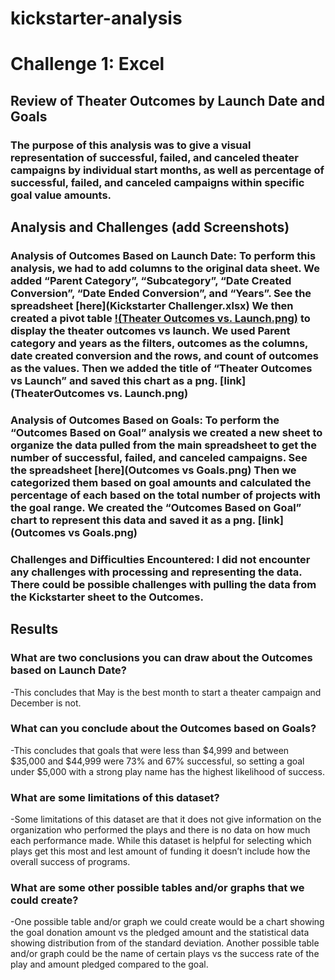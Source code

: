 # kickstarter-analysis
# Challenge 1: Excel
## Review of Theater Outcomes by Launch Date and Goals 
### The purpose of this analysis was to give a visual representation of successful, failed, and canceled theater campaigns by individual start months, as well as percentage of successful, failed, and canceled campaigns within specific goal value amounts. 
## Analysis and Challenges (add Screenshots)
### Analysis of Outcomes Based on Launch Date: To perform this analysis, we had to add columns to the original data sheet. We added “Parent Category”, “Subcategory”, “Date Created Conversion”, “Date Ended Conversion”, and “Years”. See the spreadsheet [here](Kickstarter Challenger.xlsx) We then created a pivot table [!(Theater Outcomes vs. Launch.png)](https://github.com/mthalken/kickstarter-analysis/blob/main/Theater%20Outcomes%20vs.%20Launch.png) to display the theater outcomes vs launch. We used Parent category and years as the filters, outcomes as the columns, date created conversion and the rows, and count of outcomes as the values. Then we added the title of “Theater Outcomes vs Launch” and saved this chart as a png. [link](TheaterOutcomes vs. Launch.png)
### Analysis of Outcomes Based on Goals: To perform the “Outcomes Based on Goal” analysis we created a new sheet to organize the data pulled from the main spreadsheet to get the number of successful, failed, and canceled campaigns. See the spreadsheet [here](Outcomes vs Goals.png) Then we categorized them based on goal amounts and calculated the percentage of each based on the total number of projects with the goal range. We created the “Outcomes Based on Goal” chart to represent this data and saved it as a png. [link](Outcomes vs Goals.png)
### Challenges and Difficulties Encountered: I did not encounter any challenges with processing and representing the data. There could be possible challenges with pulling the data from the Kickstarter sheet to the Outcomes. 
## Results
### What are two conclusions you can draw about the Outcomes based on Launch Date? 
-This concludes that May is the best month to start a theater campaign and December is not. 
### What can you conclude about the Outcomes based on Goals? 
-This concludes that goals that were less than $4,999 and between $35,000 and $44,999 were 73% and 67% successful, so setting a goal under $5,000 with a strong play name has the highest likelihood of success.
### What are some limitations of this dataset? 
-Some limitations of this dataset are that it does not give information on the organization who performed the plays and there is no data on how much each performance made. While this dataset is helpful for selecting which plays get this most and lest amount of funding it doesn’t include how the overall success of programs. 
### What are some other possible tables and/or graphs that we could create? 
-One possible table and/or graph we could create would be a chart showing the goal donation amount vs the pledged amount and the statistical data showing distribution from of the standard deviation. Another possible table and/or graph could be the name of certain plays vs the success rate of the play and amount pledged compared to the goal.
